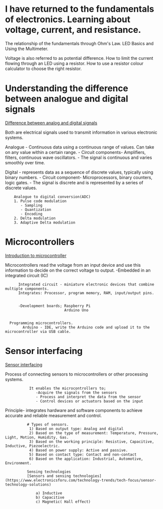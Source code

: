  # I have returned to the fundamentals of electronics. Learning about voltage, current, and resistance. 

The relationship of the fundamentals through Ohm's Law.
LED Basics and Using the Multimeter.


Voltage is also referred to as potential difference.
How to limit the current flowing through an LED using a resistor.
How to use a resistor colour calculator to choose the right resistor.

  # Understanding the difference between analogue and digital signals
  [Difference between analog and digital signals](https://www.geeksforgeeks.org/physics/difference-between-analog-and-digital-signal/)
  

Both are electrical signals used to transmit information in various electronic systems.

Analogue - Continuous data using a continuous range of values. Can take on any value within a certain range.
         - Circuit components- Amplifiers, filters, continuous wave oscillators.
         - The signal is continuous and varies smoothly over time.

         
Digital - represents data as a sequence of discrete values, typically using binary numbers. 
        - Circuit component- Microprocessors, binary counters, logic gates.
        - The signal is discrete and is represented by a series of discrete values.

        Analogue to digital conversion(ADC)
        1. Pulse code modulation
           - Sampling
           - Quantization
           - Encoding
        2. Delta modulation
        3. Adaptive Delta modulation

  # Microcontrollers
  [Introduction to microcontroller](https://www.circuitbasics.com/introduction-to-microcontrolleres/)
  
  Microcontrollers read the voltage from an input device and use this information to decide on the correct voltage to output.
  -Embedded in an integrated circuit (IC)
  
          Integrated circuit - miniature electronic devices that combine multiple components.
          Integrates: Processor, program memory, RAM, input/output pins.


          -Development boards; Raspberry Pi
                               Arduino Uno

                               
      Programming microcontrollers.
            Arduino - IDE, write the Arduino code and upload it to the microcontroller via USB cable. 

  # Sensor interfacing 
  [Sensor interfacing](https://www.electronicsforu.com/technology-trends/learn-electronics/sensor-interfacing)

  Process of connecting sensors to microcontrollers or other processing systems. 
  
               It enables the microcontrollers to; 
                  -Acquire the signals from the sensors
                  - Process and interpret the data from the sensor
                  - Control devices or actuators based on the input
                  
  Principle- integrates hardware and software components to achieve accurate and reliable measurement and control.
  
              # Types of sensors.
               1) Based on output type: Analog and digital
               2) Based on the type of measurement: Temperature, Pressure, Light, Motion, Humidity, Gas.
               3) Based on the working principle: Resistive, Capacitive, Inductive, Piezoelectric.
               4) Based on power supply: Active and passive.
               5) Based on contact type: Contact and non-contact
               6) Based on the application: Industrial, Automotive, Environment.

              Sensing technologies
              [Sensors and sensing technologies](https://www.electronicsforu.com/technology-trends/tech-focus/sensor-technology-solutions)
              
                  a) Inductive
                  b) Capacitive
                  c) Magnetic( Hall effect)

            









































